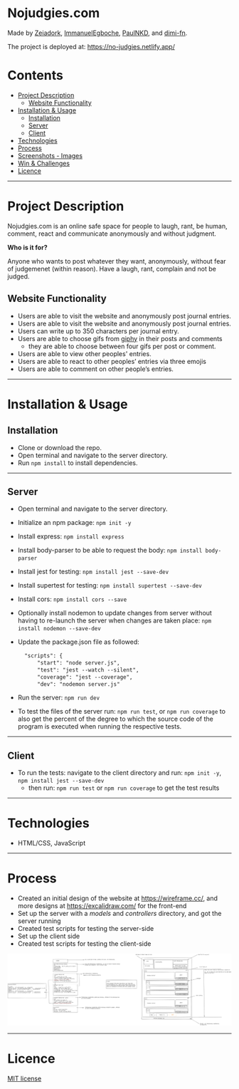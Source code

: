 # Nojudgies.com

Made by [Zeiadork](https://github.com/Zeiadork), [ImmanuelEgboche](https://github.com/ImmanuelEgboche), [PaulNKD](https://github.com/PaulNKD), and [dimi-fn](https://github.com/dimi-fn).

The project is deployed at: https://no-judgies.netlify.app/


Contents
=======================
* [Project Description](#project-description)
    * [Website Functionality](#website-functionality)
* [Installation & Usage](#installation--usage)
    * [Installation](#installation)
    * [Server](#server)
    * [Client](#client)
* [Technologies](#technologies)
* [Process](#process)
* [Screenshots - Images](#screenshots---images)
* [Win & Challenges](#win--challenges)
* [Licence](#licence)


--------

# Project Description

Nojudgies.com is an online safe space for people to laugh, rant, be human, comment, react and communicate anonymously and without judgment.

**Who is it for?**

Anyone who wants to post whatever they want, anonymously, without fear of judgemenet (within reason). Have a laugh, rant, complain and not be judged.

## Website Functionality

* Users are able to visit the website and anonymously post journal entries.
* Users are able to visit the website and anonymously post journal entries.
* Users can write up to 350 characters per journal entry.
* Users are able to choose gifs from [giphy](https://developers.giphy.com/branch/master/docs/api/#quick-start-guide) in their posts and comments
    * they are able to choose between four gifs per post or comment.
* Users are able to view other peoples' entries.
* Users are able to react to other peoples’ entries via three emojis
* Users are able to comment on other people’s entries.


-----

# Installation & Usage

## Installation

* Clone or download the repo.
* Open terminal and navigate to the server directory.
* Run `npm install` to install dependencies.

--------

## Server

* Open terminal and navigate to the server directory.
* Initialize an npm package: `npm init -y`
* Install express: `npm install express`
* Install body-parser to be able to request the body: `npm install body-parser`
* Install jest for testing: `npm install jest --save-dev`
* Install supertest for testing: `npm install supertest --save-dev`
* Install cors: `npm install cors --save`
* Optionally install nodemon to update changes from server without having to re-launch the server when changes are taken place: `npm install nodemon --save-dev`
* Update the package.json file as followed: 

        "scripts": {
            "start": "node server.js",
            "test": "jest --watch --silent",
            "coverage": "jest --coverage",
            "dev": "nodemon server.js"

* Run the server: `npm run dev`            
* To test the files of the server run: `npm run test`, or `npm run coverage` to also get the percent of the degree to which the source code of the program is executed when running the respective tests.

--------

## Client

* To run the tests: navigate to the client directory and run: `npm init -y`, `npm install jest --save-dev`
    * then run: `npm run test` or `npm run coverage` to get the test results

--------

# Technologies

* HTML/CSS, JavaScript

--------

# Process

* Created an initial design of the website at https://wireframe.cc/, and more designs at https://excalidraw.com/ for the front-end
* Set up the server with a *models* and *controllers* directory, and got the server running
* Created test scripts for testing the server-side
* Set up the client side
* Created test scripts for testing the client-side

<p align="center">
  <img src="https://github.com/dimi-fn/pidz/blob/main/client/layout.png" alt="">
</p> 

--------

# Licence

[MIT license](https://opensource.org/licenses/mit-license.php)
